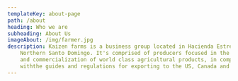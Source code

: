 ```yaml
---
templateKey: about-page
path: /about
heading: Who we are
subheading: About Us
imageAbout: /img/farmer.jpg
description: Kaizen farms is a business group located in Hacienda Estrella,
    Northern Santo Domingo. It's comprised of producers focused in the harvesting
    and commercialization of world class agricultural products, in compliance
    withthe guides and regulations for exporting to the US, Canada and Europe.
---
```

